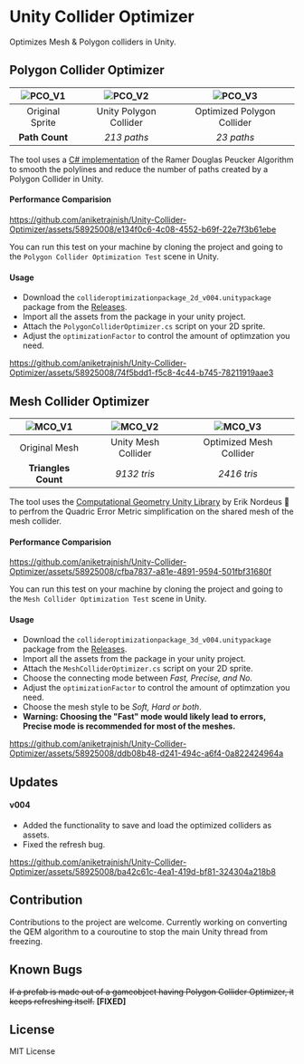# Unity Collider Optimizer

Optimizes Mesh & Polygon colliders in Unity.

## Polygon Collider Optimizer

| ![PCO_V1](https://github.com/aniketrajnish/Unity-Collider-Optimizer/assets/58925008/62a658c3-487c-4d80-b303-b96a74804a99) | ![PCO_V2](https://github.com/aniketrajnish/Unity-Collider-Optimizer/assets/58925008/cc114920-5bcd-4f06-81ad-9df9a176055d) | ![PCO_V3](https://github.com/aniketrajnish/Unity-Collider-Optimizer/assets/58925008/dfd8c63e-11ed-4a74-a2e1-45e2829f017e) |
|:---:|:---:|:---:|
| Original Sprite | Unity Polygon Collider | Optimized Polygon Collider |
|**Path Count**| *213 paths* | *23 paths* |


The tool uses a [C# implementation](https://www.codeproject.com/Articles/18936/A-C-Implementation-of-Douglas-Peucker-Line-Appro) of the Ramer Douglas Peucker Algorithm to smooth the polylines and reduce the number of paths created by a Polygon Collider in Unity.

#### Performance Comparision

https://github.com/aniketrajnish/Unity-Collider-Optimizer/assets/58925008/e134f0c6-4c08-4552-b69f-22e7f3b61ebe

You can run this test on your machine by cloning the project and going to the `Polygon Collider Optimization Test` scene in Unity.

#### Usage
* Download the `collideroptimizationpackage_2d_v004.unitypackage` package from the [Releases](https://github.com/aniketrajnish/Unity-Collider-Optimizer/releases/).
* Import all the assets from the package in your unity project.
* Attach the `PolygonColliderOptimizer.cs` script on your 2D sprite.
* Adjust the `optimizationFactor` to control the amount of optimzation you need. 

https://github.com/aniketrajnish/Unity-Collider-Optimizer/assets/58925008/74f5bdd1-f5c8-4c44-b745-78211919aae3

## Mesh Collider Optimizer 

| ![MCO_V1](https://github.com/aniketrajnish/Unity-Collider-Optimizer/assets/58925008/e23b8db9-c301-41b1-8ef0-31b2216057d6) | ![MCO_V2](https://github.com/aniketrajnish/Unity-Collider-Optimizer/assets/58925008/7a88b61c-2c35-40df-a181-23e7d0d7c05c) | ![MCO_V3](https://github.com/aniketrajnish/Unity-Collider-Optimizer/assets/58925008/06a5fb01-3c08-4a1c-bb82-2b30a534693e) |
|:---:|:---:|:---:|
| Original Mesh | Unity Mesh Collider | Optimized Mesh Collider |
|**Triangles Count**| *9132 tris* | *2416 tris* |


The tool uses the [Computational Geometry Unity Library](https://github.com/Habrador/Computational-geometry) by Erik Nordeus 🐐 to perfrom the Quadric Error Metric simplification on the shared mesh of the mesh collider.

#### Performance Comparision

https://github.com/aniketrajnish/Unity-Collider-Optimizer/assets/58925008/cfba7837-a81e-4891-9594-501fbf31680f

You can run this test on your machine by cloning the project and going to the `Mesh Collider Optimization Test` scene in Unity.

#### Usage
* Download the `collideroptimizationpackage_3d_v004.unitypackage` package from the [Releases](https://github.com/aniketrajnish/Unity-Collider-Optimizer/releases/).
* Import all the assets from the package in your unity project.
* Attach the `MeshColliderOptimizer.cs` script on your 2D sprite.
* Choose the connecting mode between _Fast, Precise, and No._
* Adjust the `optimizationFactor` to control the amount of optimzation you need.
* Choose the mesh style to be _Soft, Hard or both_.
* **Warning: Choosing the "Fast" mode would likely lead to errors, Precise mode is recommended for most of the meshes.** 

https://github.com/aniketrajnish/Unity-Collider-Optimizer/assets/58925008/ddb08b48-d241-494c-a6f4-0a822424964a

## Updates
#### v004
* Added the functionality to save and load the optimized colliders as assets.
* Fixed the refresh bug.
  
https://github.com/aniketrajnish/Unity-Collider-Optimizer/assets/58925008/ba42c61c-4ea1-419d-bf81-324304a218b8

## Contribution
Contributions to the project are welcome. Currently working on converting the QEM algorithm to a couroutine to stop the main Unity thread from freezing.

## Known Bugs
~~If a prefab is made out of a gameobject having Polygon Collider Optimizer, it keeps refreshing itself.~~ **[FIXED]**

## License
MIT License
